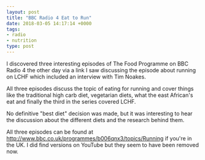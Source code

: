 ```yaml
---
layout: post
title: "BBC Radio 4 Eat to Run"
date: 2018-03-05 14:17:14 +0000
tags:
- radio
- nutrition
type: post
---
```


I discovered three interesting episodes of The Food Programme on BBC Radio 4 the other day via a link I saw discussing the episode about running on LCHF which included an interview with Tim Noakes.

All three episodes discuss the topic of eating for running and cover things like the traditional high carb diet, vegetarian diets, what the east African's eat and finally the third in the series covered LCHF.

No definitive "best diet" decision was made, but it was interesting to hear the discussion about the different diets and the research behind them.

All three episodes can be found at <http://www.bbc.co.uk/programmes/b006qnx3/topics/Running> if you're in the UK. I did find versions on YouTube but they seem to have been removed now.
